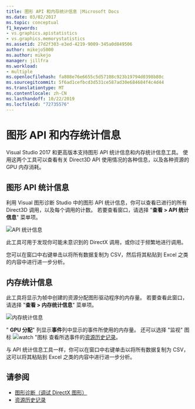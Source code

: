 ```yaml
---
title: 图形 API 和内存统计信息 |Microsoft Docs
ms.date: 03/02/2017
ms.topic: conceptual
f1_keywords:
- vs.graphics.apistatistics
- vs.graphics.memorystatistics
ms.assetid: 27d2f303-e3ed-4219-9009-345a0d849506
author: mikejo5000
ms.author: mikejo
manager: jillfra
ms.workload:
- multiple
ms.openlocfilehash: fa808e76e6655c5d57108c923b19794d0398b80c
ms.sourcegitcommit: 5f6ad1cefbcd3d531ce587ad30e684684f4c4d44
ms.translationtype: MT
ms.contentlocale: zh-CN
ms.lasthandoff: 10/22/2019
ms.locfileid: "72735576"
---
```

# <a name="graphics-api-and-memory-statistics"></a>图形 API 和内存统计信息
<!-- VERSIONLESS -->
Visual Studio 2017 和更高版本支持图形 API 统计信息和内存统计信息工具。  使用这两个工具可以查看有关 Direct3D API 使用情况的各种信息，以及各种资源的 GPU 内存消耗。

## <a name="graphics-api-statistics"></a>图形 API 统计信息
利用 Visual 图形诊断 Studio 中的图形 API 统计信息，你可以查看已进行的所有 Direct3D 调用，以及每个调用的计数。  若要查看窗口，请选择 "**查看 > API 统计信息**" 菜单项。

![API 统计信息](media/gfx_diag_api_statistics.png)

此工具可用于发现你可能未意识到的 DirectX 调用，或你过于频繁地进行调用。

您可以在窗口中右键单击以将所有数据复制为 CSV，然后将其粘贴到 Excel 之类的内容中进行进一步分析。

## <a name="memory-statistics"></a>内存统计信息
此工具将显示为帧中创建的资源分配图形驱动程序的内存量。  若要查看此窗口，请选择 "**查看 > 内存统计信息**" 菜单项。

![内存统计信息](media/gfx_diag_memory_statistics.png)

" **GPU 分配**" 列显示**事件**列中显示的事件所使用的内存量。  还可以选择 "监视" 图标 ![watch "图标 ](media/gfx_watch.png) 查看所选事件的[资源历史记录](graphics-event-list.md#resource-history)。

与 API 统计信息工具一样，你可以在窗口中右键单击以将所有数据复制为 CSV，这可以将其粘贴到 Excel 之类的内容中进行进一步分析。

## <a name="see-also"></a>请参阅
- [图形诊断（调试 DirectX 图形）](visual-studio-graphics-diagnostics.md)
- [资源历史记录](graphics-event-list.md#resource-history)
<!-- /VERSIONLESS -->